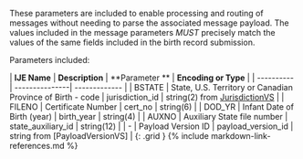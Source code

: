 
These parameters are included to enable processing and routing of messages without needing to parse the associated message payload.
The values included in the message parameters *MUST* precisely match the values of the same fields included in the birth record submission.

Parameters included:

| **IJE Name** | **Description** | **Parameter **  |  **Encoding or Type**  |
| ---------- | ---------------| ------------- |
|  BSTATE    | State, U.S. Territory or Canadian Province of Birth - code | jurisdiction_id  | string(2) from [JurisdictionVS](https://build.fhir.org/ig/HL7/vrdr//ValueSet-vrdr-jurisdiction-vs.html)   |
|  FILENO    | Certificate Number | cert_no   | string(6)   |
|  DOD_YR    | Infant Date of Birth (year) | birth_year   | string(4)   |
|  AUXNO    | Auxiliary State file number | state_auxiliary_id   | string(12)   |
|  -    | Payload Version ID | payload_version_id   | string from [PayloadVersionVS]   |
{: .grid }
{% include markdown-link-references.md %}